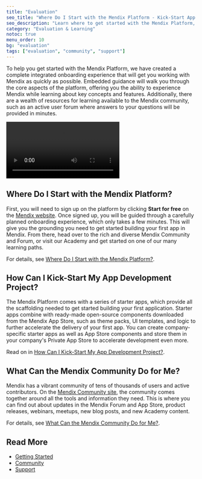 ```yaml
---
title: "Evaluation"
seo_title: "Where Do I Start with the Mendix Platform - Kick-Start App Development"
seo_description: "Learn where to get started with the Mendix Platform, how to kick-start your application development project & what the Mendix community can do for you."
category: "Evaluation & Learning"
notoc: true
menu_order: 10
bg: "evaluation"
tags: ["evaluation", "community", "support"]
---
```


To help you get started with the Mendix Platform, we have created a complete integrated onboarding experience that will get you working with Mendix as quickly as possible. Embedded guidance will walk you through the core aspects of the platform, offering you the ability to experience Mendix while learning about key concepts and features. Additionally, there are a wealth of resources for learning available to the Mendix community, such as an active user forum where answers to your questions will be provided in minutes.

<video controls src="attachments/Discover-the-Mendix-Community.mp4">VIDEO</video>

## Where Do I Start with the Mendix Platform?

First, you will need to sign up on the platform by clicking **Start for free** on the [Mendix website](https://www.mendix.com/). Once signed up, you will be guided through a carefully planned onboarding experience, which only takes a few minutes. This will give you the grounding you need to get started building your first app in Mendix. From there, head over to the rich and diverse Mendix Community and Forum, or visit our Academy and get started on one of our many learning paths.

For details, see [Where Do I Start with the Mendix Platform?](getting-started#where-do-i-start).

## How Can I Kick-Start My App Development Project?

The Mendix Platform comes with a series of starter apps, which provide all the scaffolding needed to get started building your first application. Starter apps combine with ready-made open-source components downloaded from the Mendix App Store, such as theme packs, UI templates, and logic to further accelerate the delivery of your first app. You can create company-specific starter apps as well as App Store components and store them in your company's Private App Store to accelerate development even more.

Read on in [How Can I Kick-Start My App Development Project?](getting-started#starter-apps).

## What Can the Mendix Community Do for Me?

Mendix has a vibrant community of tens of thousands of users and active contributors. On the [Mendix Community site](https://developers.mendix.com/), the community comes together around all the tools and information they need. This is where you can find out about updates in the Mendix Forum and App Store, product releases, webinars, meetups, new blog posts, and new Academy content.

For details, see [What Can the Mendix Community Do for Me?](community#community-do-for-me).

## Read More

* [Getting Started](getting-started)
* [Community](community)
* [Support](support)

